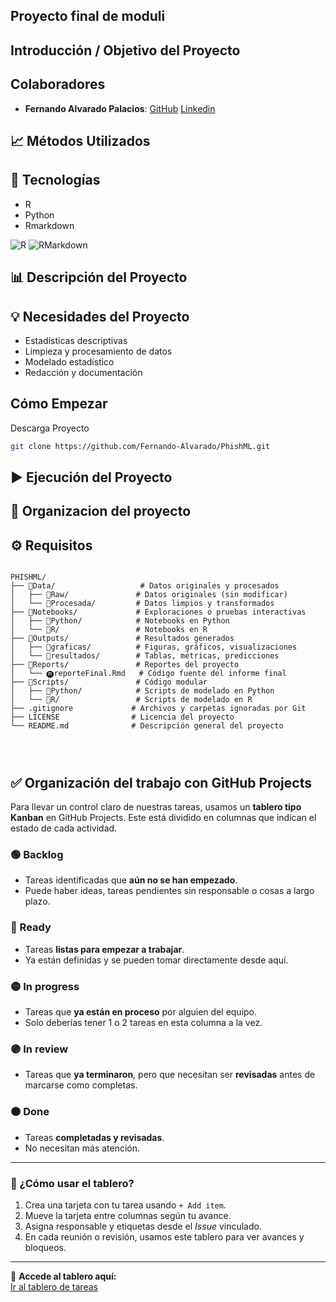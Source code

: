 ##  Proyecto final de moduli  



## Introducción / Objetivo del Proyecto  



## Colaboradores

- **Fernando Alvarado Palacios**: [GitHub](https://github.com/Fernando-Alvarado)  [Linkedin](https://www.linkedin.com/in/fernando-alvarado-37415b216/) 



## 📈 Métodos Utilizados  



##  🔧 Tecnologías  
- R  
- Python
- Rmarkdown

![R](https://img.shields.io/badge/R-276DC3?style=flat&logo=r&logoColor=white)
![RMarkdown](https://img.shields.io/badge/RMarkdown-2C3E50?style=flat&logo=r&logoColor=white)




## 📊 Descripción del Proyecto  



## 💡 Necesidades del Proyecto  
- Estadísticas descriptivas  
- Limpieza y procesamiento de datos  
- Modelado estadístico  
- Redacción y documentación  

## Cómo Empezar  

Descarga Proyecto

```bash
git clone https://github.com/Fernando-Alvarado/PhishML.git
```

## ▶️ Ejecución del Proyecto



## 📁 Organizacion del proyecto 



## ⚙️ Requisitos

```text

PHISHML/
├── 📂Data/                   # Datos originales y procesados
│   ├── 📂Raw/               # Datos originales (sin modificar)
│   └── 📂Procesada/         # Datos limpios y transformados
├── 📂Notebooks/             # Exploraciones o pruebas interactivas
│   ├── 📂Python/            # Notebooks en Python
│   └── 📂R/                 # Notebooks en R
├── 📂Outputs/               # Resultados generados
│   ├── 📂graficas/          # Figuras, gráficos, visualizaciones
│   └── 📂resultados/        # Tablas, métricas, predicciones
├── 📂Reports/               # Reportes del proyecto
│   └── 🅡reporteFinal.Rmd   # Código fuente del informe final
├── 📂Scripts/               # Código modular
│   ├── 📂Python/            # Scripts de modelado en Python
│   └── 📂R/                 # Scripts de modelado en R
├── .gitignore             # Archivos y carpetas ignoradas por Git
├── LICENSE                # Licencia del proyecto
└── README.md              # Descripción general del proyecto




```


## ✅ Organización del trabajo con GitHub Projects

Para llevar un control claro de nuestras tareas, usamos un **tablero tipo Kanban** en GitHub Projects. Este está dividido en columnas que indican el estado de cada actividad.

### 🟢 Backlog
- Tareas identificadas que **aún no se han empezado**.
- Puede haber ideas, tareas pendientes sin responsable o cosas a largo plazo.

### 🔵 Ready
- Tareas **listas para empezar a trabajar**.
- Ya están definidas y se pueden tomar directamente desde aquí.

### 🟡 In progress
- Tareas que **ya están en proceso** por alguien del equipo.
- Solo deberías tener 1 o 2 tareas en esta columna a la vez.

### 🟣 In review
- Tareas que **ya terminaron**, pero que necesitan ser **revisadas** antes de marcarse como completas.

### 🟠 Done
- Tareas **completadas y revisadas**.
- No necesitan más atención.

---

### 📌 ¿Cómo usar el tablero?

1. Crea una tarjeta con tu tarea usando `+ Add item`.
2. Mueve la tarjeta entre columnas según tu avance.
3. Asigna responsable y etiquetas desde el *Issue* vinculado.
4. En cada reunión o revisión, usamos este tablero para ver avances y bloqueos.

---

🔗 **Accede al tablero aquí:**  
[Ir al tablero de tareas](https://github.com/users/Fernando-Alvarado/projects/1/views/1)
